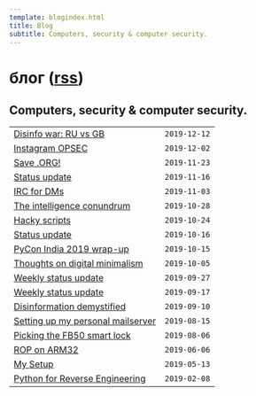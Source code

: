 ```yaml
---
template: blogindex.html
title: Blog
subtitle: Computers, security & computer security.
---
```


# блог ([rss](/blog/feed.xml))
## Computers, security & computer security.

|     |     |
| :-- | --: |
| [Disinfo war: RU vs GB](/blog/ru-vs-gb) | `2019-12-12` |
| [Instagram OPSEC](/blog/ig-opsec) | `2019-12-02` |
| [Save .ORG!](/blog/save-org) | `2019-11-23` |
| [Status update](/blog/2019-11-16) | `2019-11-16` |
| [IRC for DMs](/blog/irc-for-dms) | `2019-11-03` |
| [The intelligence conundrum](/blog/intel-conundrum) | `2019-10-28` |
| [Hacky scripts](/blog/hacky-scripts) | `2019-10-24` |
| [Status update](/blog/2019-10-17) | `2019-10-16` |
| [PyCon India 2019 wrap-up](/blog/pycon-wrap-up) | `2019-10-15` |
| [Thoughts on digital minimalism](/blog/digital-minimalism) | `2019-10-05` |
| [Weekly status update](/blog/2019-09-27) |`2019-09-27`|
| [Weekly status update](/blog/2019-09-17) |`2019-09-17`|
| [Disinformation demystified](/blog/disinfo) |`2019-09-10`|
| [Setting up my personal mailserver](/blog/mailserver) |`2019-08-15`|
| [Picking the FB50 smart lock](/blog/fb50) |`2019-08-06`|
| [ROP on ARM32](/blog/rop-on-arm) |`2019-06-06`|
| [My Setup](/blog/my-setup) |`2019-05-13`|
| [Python for Reverse Engineering](/blog/python-for-re-1/)|`2019-02-08`|

